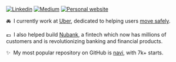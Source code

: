 [![Linkedin](https://img.shields.io/badge/-Linkedin-blue?style=flat-square&logo=Linkedin&logoColor=white&link=https://www.linkedin.com/in/dnsisidoro/)](https://www.linkedin.com/in/dnsisidoro/) 
[![Medium](https://img.shields.io/badge/-Medium-gray?style=flat-square&logo=Medium&logoColor=white&link=https://medium.com/@den.isidoro/)](https://medium.com/@den.isidoro/) 
[![Personal website](https://img.shields.io/badge/-Website-critical?style=flat-square&logo=AddThis&logoColor=white&link=https://denisidoro.github.io/)](https://denisidoro.github.io) 

:oncoming_automobile: ‎ I currently work at [Uber](https://github.com/uber), dedicated to helping users [move safely](https://www.uber.com/br/en/ride/safety).</p>

:euro: ‎ I also helped build [Nubank](https://github.com/nubank), a fintech which now has millions of customers and is revolutionizing banking and financial products.

:sparkles: ‎ My most popular repository on GitHub is [navi](https://github.com/denisidoro/navi), with 7k+ starts.
